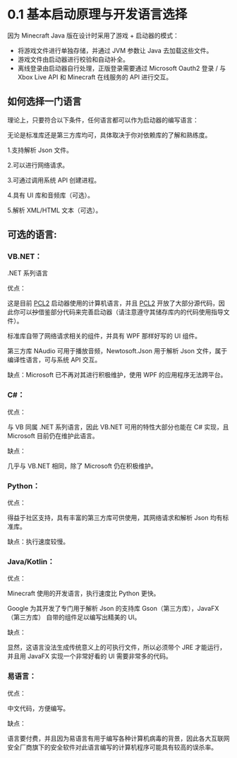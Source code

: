 # 0.1 基本启动原理与开发语言选择

因为 Minecraft Java 版在设计时采用了游戏 + 启动器的模式：

- 将游戏文件进行单独存储，并通过 JVM 参数让 Java 去加载这些文件。
- 游戏文件由启动器进行校验和自动补全。
- 离线登录由启动器自行处理，正版登录需要通过 Microsoft Oauth2 登录 / 与 Xbox Live API 和 Minecraft 在线服务的 API 进行交互。

## 如何选择一门语言

理论上，只要符合以下条件，任何语言都可以作为启动器的编写语言：

无论是标准库还是第三方库均可，具体取决于你对依赖库的了解和熟练度。

1.支持解析 Json 文件。

2.可以进行网络请求。

3.可通过调用系统 API 创建进程。

4.具有 UI 库和音频库（可选）。

5.解析 XML/HTML 文本（可选）。


## 可选的语言:

### VB.NET：

.NET 系列语言

优点：

这是目前 [PCL2](https://github.com/Hex-Dragon/PCL2) 启动器使用的计算机语言，并且 [PCL2](https://github.com/Hex-Dragon/PCL2) 开放了大部分源代码，因此你可以<del>抄</del>借鉴部分代码来完善启动器（请注意遵守其储存库内的代码使用指导文件）。

标准库自带了网络请求相关的组件，并具有 WPF 那样好写的 UI 组件。

第三方库 NAudio 可用于播放音频，Newtosoft.Json 用于解析 Json 文件，属于编译性语言，可与系统 API 交互。

缺点：Microsoft 已不再对其进行积极维护，使用 WPF 的应用程序无法跨平台。

### C#：

优点：

与 VB 同属 .NET 系列语言，因此 VB.NET 可用的特性大部分也能在 C# 实现，且 Microsoft 目前仍在维护此语言。

缺点：

几乎与 VB.NET 相同，除了 Microsoft 仍在积极维护。

### Python：

优点：

得益于社区支持，具有丰富的第三方库可供使用，其网络请求和解析 Json 均有标准库。

缺点：执行速度较慢。

### Java/Kotlin：

优点：

Minecraft 使用的开发语言，执行速度比 Python 更快。

Google 为其开发了专门用于解析 Json 的支持库 Gson（第三方库），JavaFX（第三方库） 自带的组件足以编写出精美的 UI。

缺点：

显然，这语言没法生成传统意义上的可执行文件，所以必须带个 JRE 才能运行，并且用 JavaFX 实现一个非常好看的 UI 需要非常多的代码。

### 易语言：

优点：

中文代码，方便编写。

缺点：

语言要付费，并且因为易语言有用于编写各种计算机病毒的背景，因此各大互联网安全厂商旗下的安全软件对此语言编写的计算机程序可能具有较高的误杀率。
